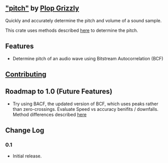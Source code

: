## ["pitch"](http://plopgrizzly.com/audio#plopgrizzly) by [Plop Grizzly](http://plopgrizzly.com)
Quickly and accurately determine the pitch and volume of a sound sample.

This crate uses methods described
[here](http://www.cycfi.com/2018/03/fast-and-efficient-pitch-detection-bitstream-autocorrelation/)
to determine the pitch.

## Features
* Determine pitch of an audio wave using Bitstream Autocorrelation (BCF)

## [Contributing](http://plopgrizzly.com/contributing/en#contributing)

## Roadmap to 1.0 (Future Features)
* Try using BACF, the updated version of BCF, which uses peaks rather than
zero-crossings.  Evaluate Speed vs accuracy benifits / downfalls.  Method
differences described
[here](http://www.cycfi.com/2018/04/fast-and-efficient-pitch-detection-bliss/)

## Change Log
### 0.1
* Initial release.
